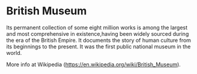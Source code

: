 # British Museum

Its permanent collection of some eight million works is among the largest and most comprehensive in existence,having been widely sourced during the era of the British Empire.
It documents the story of human culture from its beginnings to the present.
It was the first public national museum in the world.

More info at Wikipedia (https://en.wikipedia.org/wiki/British_Museum).
